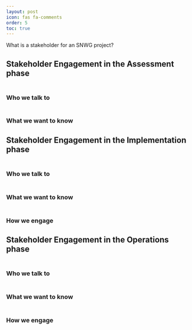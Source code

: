 ```yaml
---
layout: post
icon: fas fa-comments
order: 5
toc: true
---
```


What is a stakeholder for an SNWG project?
<br>

## Stakeholder Engagement in the Assessment phase
### <br> Who we talk to
### <br> What we want to know

## Stakeholder Engagement in the Implementation phase
### <br> Who we talk to
### <br> What we want to know
### <br> How we engage 

## Stakeholder Engagement in the Operations phase
### <br> Who we talk to
### <br> What we want to know
### <br> How we engage 
